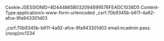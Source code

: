 Cookie:JSESSIONID=8D444865B032094699576FEADC1038D5
Content-Type:application/x-www-form-urlencoded
_csrf:70b9345b-b611-4a92-afce-9fa943301d03

_csrf:70b9345b-b611-4a92-afce-9fa943301d03
email:ncadmin
pass:{noop}nc1234